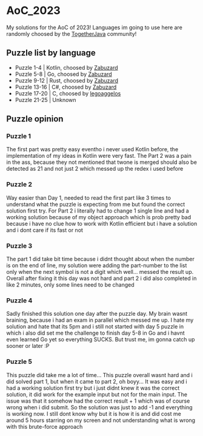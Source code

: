 # AoC_2023
My solutions for the AoC of 2023! Languages im going to use here are randomly choosed by the [TogetherJava](https://discord.gg/together-java-272761734820003841) community!

## Puzzle list by language
- Puzzle 1-4 | Kotlin, choosed by [Zabuzard](https://github.com/Zabuzard)
- Puzzle 5-8 | Go, choosed by [Zabuzard](https://github.com/Zabuzard)
- Puzzle 9-12 | Rust, choosed by [Zabuzard](https://github.com/Zabuzard)
- Puzzle 13-16 | C#, choosed by [Zabuzard](https://github.com/Zabuzard)
- Puzzle 17-20 | C, choosed by [legoaggelos](https://github.com/legoaggelos)
- Puzzle 21-25 | Unknown

## Puzzle opinion
### Puzzle 1
The first part was pretty easy eventho i never used Kotlin before, the implementation of my ideas in Kotlin were very fast.
The Part 2 was a pain in the ass, because they not mentioned that twone is merged should also be detected as 21 and not just 2 which
messed up the redex i used before

### Puzzle 2
Way easier than Day 1, needed to read the first part like 3 times to understand what the puzzle is expecting from me
but found the correct solution first try.
For Part 2 i literally had to change 1 single line and had a working solution because of my object approach which is
prob pretty bad because i have no clue how to work with Kotlin efficient but i have a solution and i dont care if its fast or not

### Puzzle 3
The part 1 did take bit time because i didnt thought about when the number is on the end of line, my solution were adding the part-number
to the list only when the next symbol is not a digit which well... messed the result up.
Overall after fixing it this day was not hard and part 2 i did also completed in like 2 minutes, only some lines need to be changed

### Puzzle 4
Sadly finished this solution one day after the puzzle day.
My brain wasnt braining, because i had an exam in parallel which messed me up. I hate my solution and hate that its 5pm and i still not 
started with day 5 puzzle in which i also did set me the challenge to finish day 5-8 in Go and i havnt even learned Go yet so everything SUCKS.
But trust me, im gonna catch up sooner or later :P

### Puzzle 5
This puzzle did take me a lot of time... This puzzle overall wasnt hard and i did solved part 1, but when it came to part 2, oh boyy...
It was easy and i had a working solution first try but i just didnt knew it was the correct solution, it did work for the example input
but not for the main input. The issue was that it somehow had the correct result + 1 which was of course wrong when i did submit. So the
solution was just to add -1 and everything is working now. I still dont know why but it is how it is and did cost me around 5 hours starring
on my screen and not understanding what is wrong with this brute-force approach
